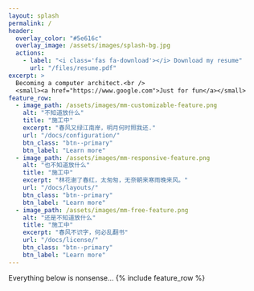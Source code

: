 ```yaml
---
layout: splash
permalink: /
header:
  overlay_color: "#5e616c"
  overlay_image: /assets/images/splash-bg.jpg
  actions:
    - label: "<i class='fas fa-download'></i> Download my resume"
      url: "/files/resume.pdf"
excerpt: >
  Becoming a computer architect.<br />
  <small><a href="https://www.google.com">Just for fun</a></small>
feature_row:
  - image_path: /assets/images/mm-customizable-feature.png
    alt: "不知道放什么"
    title: "施工中"
    excerpt: "春风又绿江南岸，明月何时照我还."
    url: "/docs/configuration/"
    btn_class: "btn--primary"
    btn_label: "Learn more"
  - image_path: /assets/images/mm-responsive-feature.png
    alt: "也不知道放什么"
    title: "施工中"
    excerpt: "林花谢了春红，太匆匆，无奈朝来寒雨晚来风。"
    url: "/docs/layouts/"
    btn_class: "btn--primary"
    btn_label: "Learn more"
  - image_path: /assets/images/mm-free-feature.png
    alt: "还是不知道放什么"
    title: "施工中"
    excerpt: "春风不识字，何必乱翻书"
    url: "/docs/license/"
    btn_class: "btn--primary"
    btn_label: "Learn more"      
---
```

Everything below is nonsense...
{% include feature_row %}